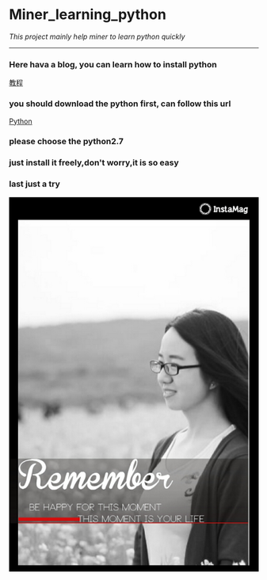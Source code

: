 # Miner_learning_python
*This project mainly help miner to learn  python  quickly*
***
### Here hava a blog, you can learn how to install python
[教程](http://blog.csdn.net/dq_dm/article/details/47065323)
### you should download the python first, can follow this url
[Python](https://www.continuum.io/downloads)
### please choose the python2.7
### just install it freely,don't worry,it is so easy
### last just a try
![miner](00.material/photo.jpg)
